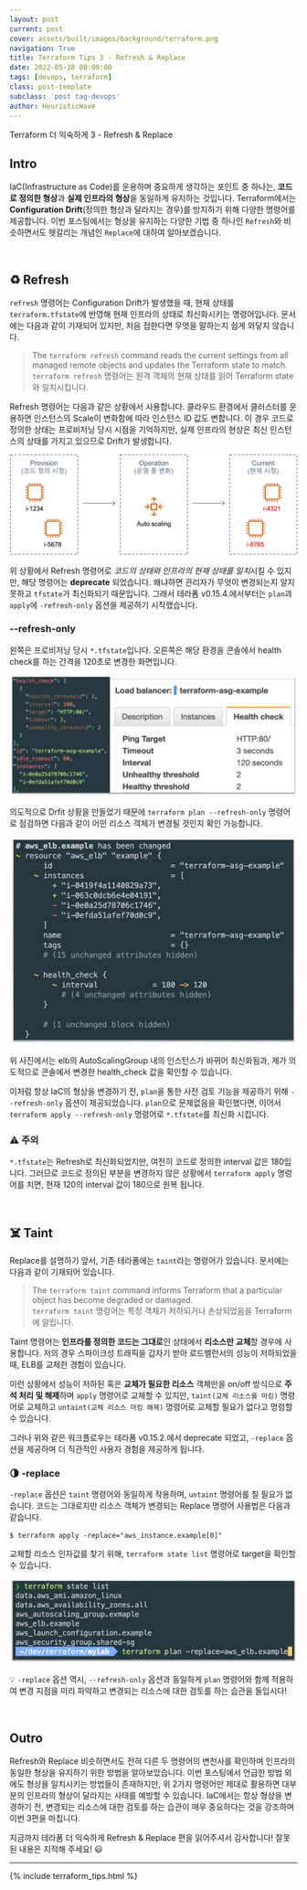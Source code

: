 ```yaml
---
layout: post
current: post
cover: assets/built/images/background/terraform.png
navigation: True
title: Terraform Tips 3 - Refresh & Replace
date: 2022-05-28 00:00:00
tags: [devops, terraform]
class: post-template
subclass: 'post tag-devops'
author: HeuristicWave
---
```


Terraform 더 익숙하게 3 - Refresh & Replace


## Intro

IaC(Infrastructure as Code)를 운용하며 중요하게 생각하는 포인트 중 하나는, **코드로 정의한 형상**과 **실제 인프라의 형상**을 동일하게 유지하는 것입니다.
Terraform에서는 **Configuration Drift**(정의한 형상과 달라지는 경우)를 방지하기 위해 다양한 명령어를 제공합니다.
이번 포스팅에서는 형상을 유지하는 다양한 기법 중 하나인 `Refresh`와 비슷하면서도 헷갈리는 개념인 `Replace`에 대하여 알아보겠습니다.  

<br>

## ♻️ Refresh

`refresh` 명령어는 Configuration Drift가 발생했을 때, 현재 상태를 `terraform.tfstate`에 반영해 현재 인프라의 상태로 최신화시키는 명령어입니다.
문서에는 다음과 같이 기재되어 있지만, 처음 접한다면 무엇을 말하는지 쉽게 와닿지 않습니다.

> The `terraform refresh` command reads the current settings from all managed remote objects and updates the Terraform state to match. <br>
> `terraform refresh` 명령어는 원격 객체의 현재 상태를 읽어 Terraform state와 일치시킵니다.

Refresh 명령어는 다음과 같은 상황에서 사용합니다. 클라우드 환경에서 클러스터를 운용하면 인스턴스의 Scale이 변화함에 따라 인스턴스 ID 값도 변합니다.
이 경우 코드로 정의한 상태는 프로비저닝 당시 시점을 기억하지만, 실제 인프라의 현상은 최신 인스턴스의 상태를 가지고 있으므로 Drift가 발생합니다.

![state](../../assets/built/images/post/terraform/state.png)

위 상황에서 Refresh 명령어로 *코드의 상태와 인프라의 현재 상태를 일치*시킬 수 있지만, 해당 명령어는 **deprecate** 되었습니다. 왜냐하면 관리자가 무엇이 변경되는지 알지 못하고 `tfstate`가 최신화되기 때문입니다.
그래서 테라폼 v0.15.4.에서부터는 `plan`과 `apply`에 `-refresh-only` 옵션을 제공하기 시작했습니다.

### --refresh-only

왼쪽은 프로비저닝 당시 `*.tfstate`입니다. 오른쪽은 해당 환경을 콘솔에서 health check를 하는 간격을 120초로 변경한 화면입니다.

![refresh](../../assets/built/images/post/terraform/refresh.png)

의도적으로 Drfit 상황을 만들었기 때문에 `terraform plan --refresh-only` 명령어로 점검하면 다음과 같이 어떤 리소스 객체가 변경될 것인지 확인 가능합니다.

![refresh-only](../../assets/built/images/post/terraform/refresh-only.png)

위 사진에서는 elb의 AutoScalingGroup 내의 인스턴스가 바뀌어 최신화됨과, 제가 의도적으로 콘솔에서 변경한 health_check 값을 확인할 수 있습니다.

이처럼 항상 IaC의 형상을 변경하기 전, `plan`을 통한 사전 검토 기능을 제공하기 위해 `--refresh-only` 옵션이 제공되었습니다.
`plan`으로 문제없음을 확인했다면, 이어서 `terraform apply --refresh-only` 명령어로 `*.tfstate`를 최신화 시킵니다.

### ⚠️ 주의

`*.tfstate`는 Refresh로 최신화되었지만, 여전히 코드로 정의한 interval 값은 180입니다.
그러므로 코드로 정의된 부분을 변경하지 않은 상황에서 `terraform apply` 명렁어를 치면, 현재 120의 interval 값이 180으로 원복 됩니다.

<br>

## ☠️ Taint

Replace를 설명하기 앞서, 기존 테라폼에는 `taint`라는 명령어가 있습니다. 문서에는 다음과 같이 기재되어 있습니다.

> The `terraform taint` command informs Terraform that a particular object has become degraded or damaged. <br>
> `terraform taint` 명령어는 특정 객체가 저하되거나 손상되었음을 Terraform에 알립니다.

Taint 명령어는 **인프라를 정의한 코드는 그대로**인 상태에서 **리소스만 교체**할 경우에 사용합니다.
저의 경우 스파이크성 트래픽을 갑자기 받아 로드밸런서의 성능이 저하되었을 때, ELB를 교체한 경험이 있습니다.

이런 상황에서 성능이 저하된 혹은 **교체가 필요한 리소스** 객체만을 on/off 방식으로 **주석 처리 및 해제**하며 `apply` 명령어로 교체할 수 있지만,
`taint(교체 리소스를 마킹)` 명령어로 교체하고 `untaint(교체 리소스 마킹 해제)` 명령어로 교체할 필요가 없다고 명령할 수 있습니다.

그러나 위와 같은 워크플로우는 테라폼 v0.15.2.에서 deprecate 되었고, `-replace` 옵션을 제공하며 더 직관적인 사용자 경험을 제공하게 됩니다.

### 🌗 -replace

`-replace` 옵션은 `taint` 명령어와 동일하게 작용하며, `untaint` 명령어를 칠 필요가 없습니다.
코드는 그대로지만 리소스 객체가 변경되는 Replace 명령어 사용법은 다음과 같습니다.

```shell
$ terraform apply -replace="aws_instance.example[0]"
```

교체할 리소스 인자값를 찾기 위해, `terraform state list` 명령어로 target을 확인할 수 있습니다.

![replace](../../assets/built/images/post/terraform/replace.png)

💡 `-replace` 옵션 역시, `--refresh-only` 옵션과 동일하게 `plan` 명령어와 함께 적용하여 변경 지점을 미리 파악하고
변경되는 리소스에 대한 검토를 하는 습관을 들입시다!

<br>

## Outro

Refresh와 Replace 비슷하면서도 전혀 다른 두 명령어의 변천사를 확인하며 인프라의 동일한 형상을 유지하기 위한 방법을 알아보았습니다.
이번 포스팅에서 언급한 방법 외에도 형상을 일치시키는 방법들이 존재하지만, 위 2가지 명령어만 제대로 활용하면 대부분의 인프라의 형상이 달라지는 사태를 예방할 수 있습니다. 
IaC에서는 항상 형상을 변경하기 전, 변경되는 리소스에 대한 검토를 하는 습관이 매우 중요하다는 것을 강조하며 이번 3편을 마칩니다.

지금까지 테라폼 더 익숙하게 Refresh & Replace 편을 읽어주셔서 감사합니다! 잘못된 내용은 지적해 주세요! 😃

---

{% include terraform_tips.html %}
